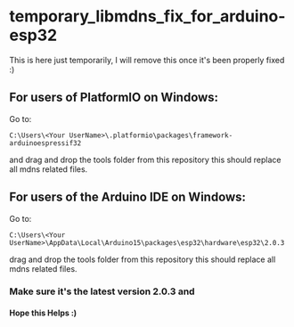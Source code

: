 # temporary_libmdns_fix_for_arduino-esp32
This is here just temporarily, I will remove this once it's been properly fixed :)

## For users of PlatformIO on Windows:
Go to:
```
C:\Users\<Your UserName>\.platformio\packages\framework-arduinoespressif32
```
and drag and drop the tools folder from this repository this should replace all mdns related files.

## For users of the Arduino IDE on Windows:
Go to:
```
C:\Users\<Your UserName>\AppData\Local\Arduino15\packages\esp32\hardware\esp32\2.0.3
```
drag and drop the tools folder from this repository this should replace all mdns related files.



### Make sure it's the latest version 2.0.3 and 
#### Hope this Helps :)
